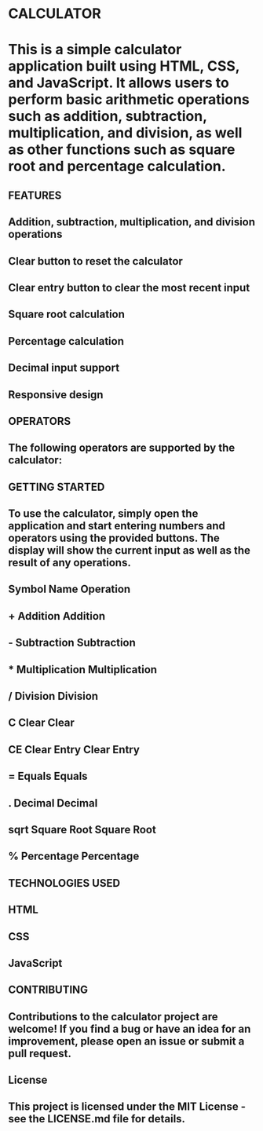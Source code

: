 # CALCULATOR
# This is a simple calculator application built using HTML, CSS, and JavaScript. It allows users to perform basic arithmetic operations such as addition, subtraction, multiplication, and division, as well as other functions such as square root and percentage calculation.

## FEATURES
## Addition, subtraction, multiplication, and division operations
## Clear button to reset the calculator
## Clear entry button to clear the most recent input
## Square root calculation
## Percentage calculation
## Decimal input support
## Responsive design

## OPERATORS
## The following operators are supported by the calculator:

## GETTING STARTED
## To use the calculator, simply open the application and start entering numbers and operators using the provided buttons. The display will show the current input as well as the result of any operations.

## Symbol	Name	Operation
## +	Addition	Addition
## -	Subtraction	Subtraction
## *	Multiplication	Multiplication
## /	Division	Division
## C	Clear	Clear
## CE	Clear Entry	Clear Entry
## =	Equals	Equals
## .	Decimal	Decimal
## sqrt	Square Root	Square Root
## %	Percentage	Percentage

## TECHNOLOGIES USED
## HTML
## CSS
## JavaScript

## CONTRIBUTING
## Contributions to the calculator project are welcome! If you find a bug or have an idea for an improvement, please open an issue or submit a pull request.

## License
## This project is licensed under the MIT License - see the LICENSE.md file for details.







